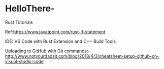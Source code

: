 # HelloThere-
Rust Tutorials

Ref:https://www.javatpoint.com/rust-if-statement

IDE: VS Code with Rust Extension and C++ Build Tools

Uploading to GitHub with Git commands:-
http://www.notyourdadsit.com/blog/2018/4/3/cheatsheet-setup-github-on-visual-studio-code
